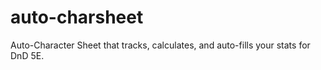 # auto-charsheet
Auto-Character Sheet that tracks, calculates, and auto-fills your stats for DnD 5E.
